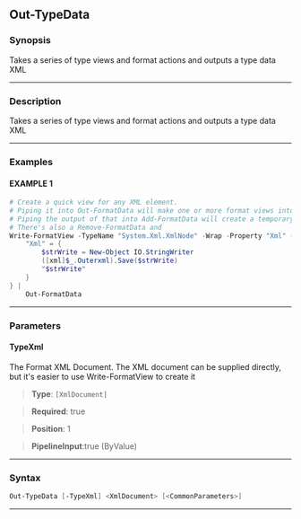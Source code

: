 Out-TypeData
------------
### Synopsis
Takes a series of type views and format actions and outputs a type data XML

---
### Description

Takes a series of type views and format actions and outputs a type data XML

---
### Examples
#### EXAMPLE 1
```PowerShell
# Create a quick view for any XML element.
# Piping it into Out-FormatData will make one or more format views into a full format XML file
# Piping the output of that into Add-FormatData will create a temporary module to hold the formatting data
# There's also a Remove-FormatData and
Write-FormatView -TypeName "System.Xml.XmlNode" -Wrap -Property "Xml" -VirtualProperty @{
    "Xml" = {
        $strWrite = New-Object IO.StringWriter
        ([xml]$_.Outerxml).Save($strWrite)
        "$strWrite"
    }
} |
    Out-FormatData
```

---
### Parameters
#### **TypeXml**

The Format XML Document.  The XML document can be supplied directly,
but it's easier to use Write-FormatView to create it



> **Type**: ```[XmlDocument]```

> **Required**: true

> **Position**: 1

> **PipelineInput**:true (ByValue)



---
### Syntax
```PowerShell
Out-TypeData [-TypeXml] <XmlDocument> [<CommonParameters>]
```
---

